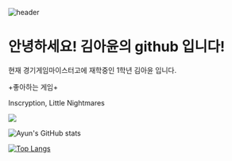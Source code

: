 ![header](https://capsule-render.vercel.app/api?height=300&text=Ayun's%20Github!&desc=Hello%20welcome%20)

# 안녕하세요! 김아윤의 github 입니다!

현재 경기게임마이스터고에 재학중인 1학년 김아윤 입니다.

 +좋아하는 게임+

Inscryption, Little Nightmares


 <img src="https://img.shields.io/badge/C-A8B9CC?style=flat&logo=C&logoColor=white"/>


![Ayun's GitHub stats](https://github-readme-stats.vercel.app/api?username=ayun17&show_icons=true&theme=radical)

 [![Top Langs](https://github-readme-stats.vercel.app/api/top-langs/?username=ayun17&langs_count=8)](https://github.com/ayun17/github-readme-stats)
